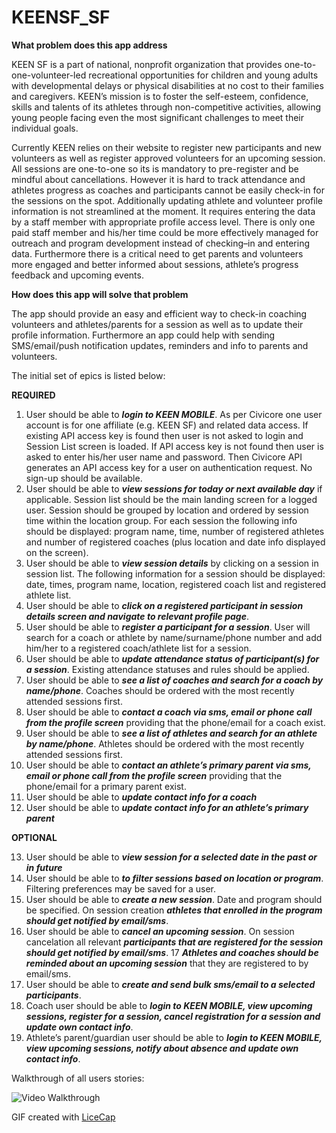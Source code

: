 KEENSF_SF
=========

**What problem does this app address**

KEEN SF is a part of national, nonprofit organization that provides one-to-one-volunteer-led recreational opportunities for children and young adults with developmental delays or physical disabilities at no cost to their families and caregivers. KEEN’s mission is to foster the self-esteem, confidence, skills and talents of its athletes through non-competitive activities, allowing young people facing even the most significant challenges to meet their individual goals.

Currently KEEN relies on their website to register new participants and new volunteers as well as register approved volunteers for an upcoming session. All sessions are one-to-one so its is mandatory to pre-register and be mindful about cancellations. However it is hard to track attendance and athletes progress as coaches and participants cannot be easily check-in for the sessions on the spot. Additionally updating athlete and volunteer profile information is not streamlined at the moment. It requires entering the data by a staff member with appropriate profile access level. There is only one paid staff member and his/her time could be more effectively managed for outreach and program development instead of checking–in and entering data. Furthermore there is a critical need to get parents and volunteers more engaged and better informed about sessions, athlete’s progress feedback and upcoming events.

**How does this app will solve that problem**

The app should provide an easy and efficient way to check-in coaching volunteers and athletes/parents for a session as well as to update their profile information. Furthermore an app could help with sending SMS/email/push notification updates, reminders and info to parents and volunteers.

The initial set of epics is listed below:

**REQUIRED**

1.	User should be able to **_login to KEEN MOBILE_**. As per Civicore one user account is for one affiliate (e.g. KEEN SF) and related data access. If existing  API access key is found then user is not asked to login and Session List screen is loaded. If API access key is not found then user is asked to enter his/her user name and password. Then Civicore API generates an API access key for a user on authentication request. No sign-up should be available.
2.	User should be able to **_view sessions for today or next available day_** if applicable. Session list should be the main landing screen for a logged user. Session should be grouped by location and ordered by session time within the location group. For each session the following info should be displayed: program name, time, number of registered athletes and number of registered coaches (plus location and date info displayed on the screen). 
3.	User should be able to **_view session details_** by clicking on a session in session list. The following information for a session should be displayed: date, times, program name, location, registered coach list and registered athlete list.
4.	User should be able to **_click on a registered participant in session details screen and navigate to relevant profile page_**.
5.	User should be able to **_register a participant for a session_**. User will search for a coach or athlete by name/surname/phone number and add him/her to a registered coach/athlete list for a session.
6.	User should be able to **_update attendance status of participant(s) for a session_**. Existing attendance statuses and rules should be applied.
7.	User should be able to **_see a list of coaches and search for a coach by name/phone_**. Coaches should be ordered with the most recently attended sessions first.
8.	User should be able to **_contact a coach via sms, email or phone call from the profile screen_** providing that the phone/email for a coach exist.
9.	User should be able to **_see a list of athletes and search for an athlete by name/phone_**. Athletes should be ordered with the most recently attended sessions first. 
10.	User should be able to **_contact an athlete’s primary parent via sms, email or phone call from the profile screen_** providing that the phone/email for a primary parent exist.
11.	User should be able to **_update contact info for a coach_**
12.	User should be able to **_update contact info for an athlete’s primary parent_**

**OPTIONAL**

13.	User should be able to **_view session for a selected date in the past or in future_**
14.	User should be able to **_to filter sessions based on location or program_**. Filtering preferences may be saved for a user.
15.	User should be able to **_create a new session_**. Date and program should be specified. On session creation **_athletes that enrolled in the program should get notified by email/sms_**.
16.	User should be able to **_cancel an upcoming session_**. On session cancelation all relevant **_participants that are registered for the session should get notified by email/sms_**.
17	**_Athletes and coaches should be reminded about an upcoming session_** that they are registered to by email/sms.
18.	User should be able to **_create and send bulk sms/email to a selected participants_**.
19.	Coach user should be able to **_login to KEEN MOBILE, view upcoming sessions, register for a session, cancel registration for a session and update own contact info_**.
20.	Athlete’s parent/guardian user should be able to **_login to KEEN MOBILE, view upcoming sessions, notify about absence and update own contact info_**.


Walkthrough of all users stories:

![Video Walkthrough](KeenSF.gif)

GIF created with [LiceCap]

[LiceCap]:www.cockos.com/licecap/
